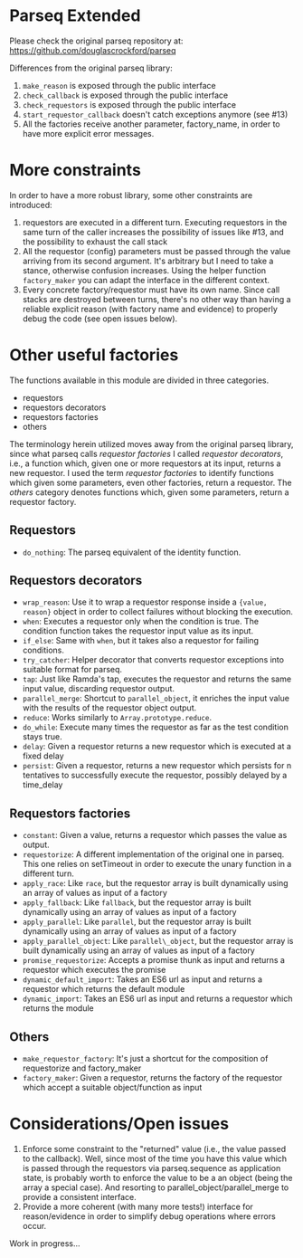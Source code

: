 # Parseq Extended

Please check the original parseq repository at: https://github.com/douglascrockford/parseq

Differences from the original parseq library:

1. `make_reason` is exposed through the public interface
1. `check_callback` is exposed through the public interface
1. `check_requestors` is exposed through the public interface
1. `start_requestor_callback` doesn't catch exceptions anymore (see #13)
1. All the factories receive another parameter, factory_name, in order to have more explicit error messages.

# More constraints

In order to have a more robust library, some other constraints are introduced:

1. requestors are executed in a different turn. Executing requestors in the same turn of the caller increases the possibility of issues like #13, and the possibility to exhaust the call stack
1. All the requestor (config) parameters must be passed through the value arriving from its second argument. It's arbitrary but I need to take a stance, otherwise confusion increases. Using the helper function `factory_maker` you can adapt the interface in the different context.
1. Every concrete factory/requestor must have its own name. Since call stacks are destroyed between turns, there's no other way than having a reliable explicit reason (with factory name and evidence) to properly debug the code (see open issues below).


# Other useful factories
The functions available in this module are divided in three categories.

- requestors
- requestors decorators
- requestors factories
- others

The terminology herein utilized moves away from the original parseq library, since what parseq calls _requestor factories_ I called _requestor decorators_, i.e., a function which, given one or more requestors at its input, returns a new requestor. I used the term _requestor factories_ to identify functions which given some parameters, even other factories, return a requestor.
The _others_ category denotes functions which, given some parameters, return a requestor factory.

## Requestors

- `do_nothing`: The parseq equivalent of the identity function.

## Requestors decorators

- `wrap_reason`: Use it to wrap a requestor response inside a `{value, reason}` object in order to collect failures without blocking the execution.
- `when`: Executes a requestor only when the condition is true. The condition function takes the requestor input value as its input.
- `if_else`: Same with `when`, but it takes also a requestor for failing conditions.
- `try_catcher`: Helper decorator that converts requestor exceptions into suitable format for parseq.
- `tap`: Just like Ramda's tap, executes the requestor and returns the same input value, discarding requestor output.
- `parallel_merge`: Shortcut to `parallel_object`, it enriches the input value with the results of the requestor object output.
- `reduce`: Works similarly to `Array.prototype.reduce`.
- `do_while`: Execute many times the requestor as far as the test condition stays true.
- `delay`: Given a requestor returns a new requestor which is executed at a fixed delay
- `persist`: Given a requestor, returns a new requestor which persists for n tentatives to successfully execute the requestor, possibly delayed by a time_delay

## Requestors factories

- `constant`: Given a value, returns a requestor which passes the value as output.
- `requestorize`: A different implementation of the original one in parseq. This one relies on setTimeout in order to execute the unary function in a different turn.
- `apply_race`: Like `race`, but the requestor array is built dynamically using an array of values as input of a factory
- `apply_fallback`: Like `fallback`, but the requestor array is built dynamically using an array of values as input of a factory
- `apply_parallel`: Like `parallel`, but the requestor array is built dynamically using an array of values as input of a factory
- `apply_parallel_object`: Like `parallel\_object`, but the requestor array is built dynamically using an array of values as input of a factory
- `promise_requestorize`: Accepts a promise thunk as input and returns a requestor which executes the promise
- `dynamic_default_import`: Takes an ES6 url as input and returns a requestor which returns the default module
- `dynamic_import`: Takes an ES6 url as input and returns a requestor which returns the module

## Others

- `make_requestor_factory`: It's just a shortcut for the composition of requestorize and factory\_maker
- `factory_maker`: Given a requestor, returns the factory of the requestor which accept a suitable object/function as input

# Considerations/Open issues

1. Enforce some constraint to the "returned" value (i.e., the value passed to the callback). Well, since most of the time you have this value which is passed through the requestors via parseq.sequence as application state, is probably worth to enforce the value to be a an object (being the array a special case). And resorting to parallel\_object/parallel\_merge to provide a consistent interface.
1. Provide a more coherent (with many more tests!) interface for reason/evidence in order to simplify debug operations where errors occur.

Work in progress...
